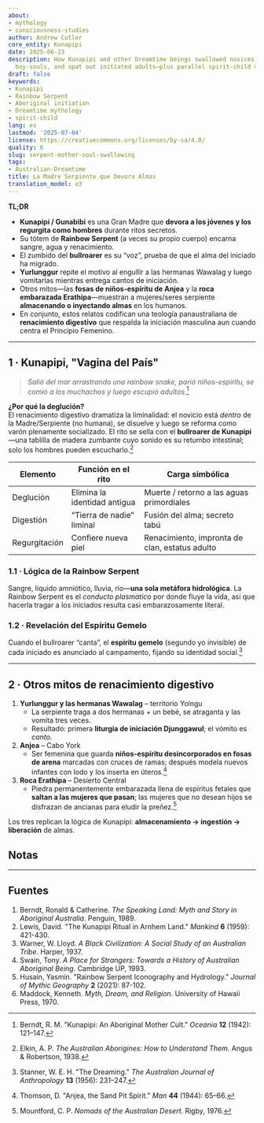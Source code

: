 ```yaml
---
about:
- mythology
- consciousness-studies
author: Andrew Cutler
core_entity: Kunapipi
date: 2025-06-23
description: How Kunapipi and other Dreamtime beings swallowed novices, digested their
  boy-souls, and spat out initiated adults—plus parallel spirit-child myths.
draft: false
keywords:
- Kunapipi
- Rainbow Serpent
- Aboriginal initiation
- Dreamtime mythology
- spirit-child
lang: es
lastmod: '2025-07-04'
license: https://creativecommons.org/licenses/by-sa/4.0/
quality: 6
slug: serpent-mother-soul-swallowing
tags:
- Australian-Dreamtime
title: La Madre Serpiente que Devora Almas
translation_model: o3
---
```


**TL;DR**

- **Kunapipi / Gunabibi** es una Gran Madre que **devora a los jóvenes y los regurgita como hombres** durante ritos secretos.  
- Su tótem de **Rainbow Serpent** (a veces su propio cuerpo) encarna sangre, agua y renacimiento.  
- El zumbido del **bullroarer** es su “voz”, prueba de que el alma del iniciado ha migrado.  
- **Yurlunggur** repite el motivo al engullir a las hermanas Wawalag y luego vomitarlas mientras entrega cantos de iniciación.  
- Otros mitos—las **fosas de niños-espíritu de Anjea** y la **roca embarazada Erathipa**—muestran a mujeres/seres serpiente **almacenando o inyectando almas** en los humanos.  
- En conjunto, estos relatos codifican una teología panaustraliana de **renacimiento digestivo** que respalda la iniciación masculina aun cuando centra el Principio Femenino.

---

## 1 · Kunapipi, "Vagina del País"

> *Salió del mar arrastrando una rainbow snake, parió niños-espíritu, se comió a los muchachos y luego escupió adultos.*[^1]

**¿Por qué la deglución?**  
El renacimiento digestivo dramatiza la liminalidad: el novicio está *dentro* de la Madre/Serpiente (no humana), se disuelve y luego se reforma como varón plenamente socializado. El rito se sella con el **bullroarer de Kunapipi**—una tablilla de madera zumbante cuyo sonido es su retumbo intestinal; solo los hombres pueden escucharlo.[^2]

| Elemento | Función en el rito | Carga simbólica |
|---------|-------------------|-----------------|
| Deglución | Elimina la identidad antigua | Muerte / retorno a las aguas primordiales |
| Digestión | “Tierra de nadie” liminal | Fusión del alma; secreto tabú |
| Regurgitación | Confiere nueva piel | Renacimiento, impronta de clan, estatus adulto |

### 1.1 · Lógica de la Rainbow Serpent  
Sangre, líquido amniótico, lluvia, río—**una sola metáfora hidrológica**. La Rainbow Serpent es el *conducto plasmático* por donde fluye la vida, así que hacerla tragar a los iniciados resulta casi embarazosamente literal.

### 1.2 · Revelación del Espíritu Gemelo  
Cuando el bullroarer “canta”, el **espíritu gemelo** (segundo yo invisible) de cada iniciado es anunciado al campamento, fijando su identidad social.[^3]

---

## 2 · Otros mitos de renacimiento digestivo

1. **Yurlunggur y las hermanas Wawalag** – territorio Yolngu  
   - La serpiente traga a dos hermanas + un bebé, se atraganta y las vomita tres veces.  
   - Resultado: primera **liturgia de iniciación Djunggawul**; el vómito es *canto*.  
2. **Anjea** – Cabo York  
   - Ser femenina que guarda **niños-espíritu desincorporados en fosas de arena** marcadas con cruces de ramas; después modela nuevos infantes con lodo y los inserta en úteros.[^4]  
3. **Roca Erathipa** – Desierto Central  
   - Piedra permanentemente embarazada llena de espíritus fetales que **saltan a las mujeres que pasan**; las mujeres que no desean hijos se disfrazan de ancianas para eludir la preñez.[^5]  

Los tres replican la lógica de Kunapipi: **almacenamiento → ingestión → liberación** de almas.

## Notas

[^1]: Berndt, R. M. "Kunapipi: An Aboriginal Mother Cult." *Oceania* **12** (1942): 121–147.  
[^2]: Elkin, A. P. *The Australian Aborigines: How to Understand Them*. Angus & Robertson, 1938.  
[^3]: Stanner, W. E. H. "The Dreaming." *The Australian Journal of Anthropology* **13** (1956): 231–247.  
[^4]: Thomson, D. "Anjea, the Sand Pit Spirit." *Man* **44** (1944): 65–66.  
[^5]: Mountford, C. P. *Nomads of the Australian Desert*. Rigby, 1976.

---

## Fuentes

1. Berndt, Ronald & Catherine. *The Speaking Land: Myth and Story in Aboriginal Australia*. Penguin, 1989.  
2. Lewis, David. "The Kunapipi Ritual in Arnhem Land." *Mankind* **6** (1959): 421-430.  
3. Warner, W. Lloyd. *A Black Civilization: A Social Study of an Australian Tribe*. Harper, 1937.  
4. Swain, Tony. *A Place for Strangers: Towards a History of Australian Aboriginal Being*. Cambridge UP, 1993.  
5. Husain, Yasmin. "Rainbow Serpent Iconography and Hydrology." *Journal of Mythic Geography* **2** (2021): 87-102.  
6. Maddock, Kenneth. *Myth, Dream, and Religion*. University of Hawaii Press, 1970.